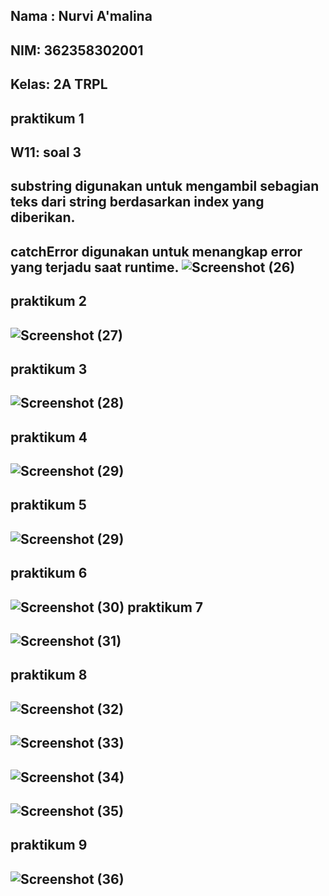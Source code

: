Nama : Nurvi A'malina
-
NIM: 362358302001
-
Kelas: 2A TRPL
-
praktikum 1
-
W11: soal 3
-
substring digunakan untuk mengambil sebagian teks dari string berdasarkan index yang diberikan.
-
catchError digunakan untuk menangkap error yang terjadu saat runtime.
![Screenshot (26)](https://github.com/user-attachments/assets/5957463e-d740-4672-b8dd-56f0f3acd9d6)
-
praktikum 2
-
![Screenshot (27)](https://github.com/user-attachments/assets/7ac40ff4-9fcb-4632-9472-6ddf08116251)
-
praktikum 3
-
![Screenshot (28)](https://github.com/user-attachments/assets/41a16853-d991-439a-acce-74c8dd08a214)
-
praktikum 4
-
![Screenshot (29)](https://github.com/user-attachments/assets/ddbfc972-04b5-457a-b6d3-e56ec8688eae)
-
praktikum 5
-
![Screenshot (29)](https://github.com/user-attachments/assets/97bc11da-7a9d-4a73-8e0c-053f0b35d641)
-
praktikum 6
-
![Screenshot (30)](https://github.com/user-attachments/assets/b441b9ba-dd57-49e5-aee6-cffcf370f6ac)
praktikum 7
-
![Screenshot (31)](https://github.com/user-attachments/assets/6160db7c-8b09-4a20-92b5-06c65bae0810)
-
praktikum 8
-
![Screenshot (32)](https://github.com/user-attachments/assets/5b69d838-8f62-491d-bfd4-35bdbee8e292)
-
![Screenshot (33)](https://github.com/user-attachments/assets/470fdc3f-9427-4058-b641-eebca45a15fd)
-
![Screenshot (34)](https://github.com/user-attachments/assets/01ba5f43-ac68-4ac7-b8f5-65ceaa1493c3)
-
![Screenshot (35)](https://github.com/user-attachments/assets/d51bb0c5-8c2f-4830-b11b-9bf63c4b4bbd)
-
praktikum 9
-
![Screenshot (36)](https://github.com/user-attachments/assets/61849130-7e1d-4492-baa9-ea1f3e5632bf)
-









